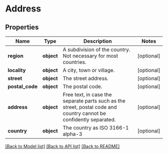 # Address

## Properties
Name | Type | Description | Notes
------------ | ------------- | ------------- | -------------
**region** | **object** | A subdivision of the country. Not necessary for most countries.  | [optional] 
**locality** | **object** | A city, town or village. | [optional] 
**street** | **object** | The street address. | [optional] 
**postal_code** | **object** | The postal code. | [optional] 
**address** | **object** | Free text, in case the separate parts such as the street, postal code and country cannot be confidently separated. | [optional] 
**country** | **object** | The country as ISO 3166-1 alpha-3 | [optional] 

[[Back to Model list]](../README.md#documentation-for-models) [[Back to API list]](../README.md#documentation-for-api-endpoints) [[Back to README]](../README.md)

